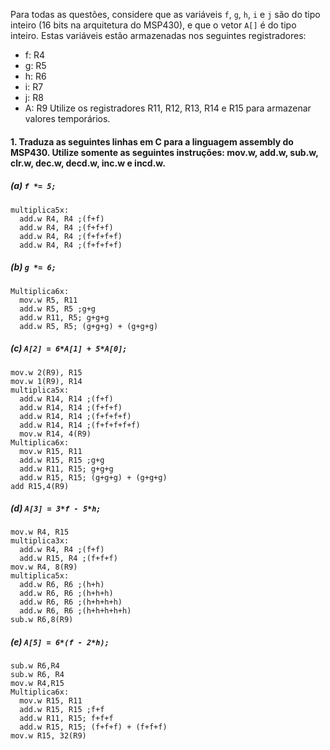 Para todas as questões, considere que as variáveis `f`, `g`, `h`, `i` e `j` são do tipo inteiro (16 bits na arquitetura do MSP430), e que o vetor `A[]` é do tipo inteiro. Estas variáveis estão armazenadas nos seguintes registradores:
- f: R4
- g: R5
- h: R6
- i: R7
- j: R8
- A: R9
Utilize os registradores R11, R12, R13, R14 e R15 para armazenar valores temporários.

#### 1. Traduza as seguintes linhas em C para a linguagem assembly do MSP430. Utilize somente as seguintes instruções: mov.w, add.w, sub.w, clr.w, dec.w, decd.w, inc.w e incd.w.

##### (a) `f *= 5;`
```Assembly
multiplica5x:
  add.w R4, R4 ;(f+f)
  add.w R4, R4 ;(f+f+f)
  add.w R4, R4 ;(f+f+f+f)
  add.w R4, R4 ;(f+f+f+f)
```
##### (b) `g *= 6;`
```Assembly
Multiplica6x:
  mov.w R5, R11
  add.w R5, R5 ;g+g
  add.w R11, R5; g+g+g
  add.w R5, R5; (g+g+g) + (g+g+g)
```
##### (c) `A[2] = 6*A[1] + 5*A[0];`
```Assembly
mov.w 2(R9), R15
mov.w 1(R9), R14
multiplica5x:
  add.w R14, R14 ;(f+f)
  add.w R14, R14 ;(f+f+f)
  add.w R14, R14 ;(f+f+f+f)
  add.w R14, R14 ;(f+f+f+f+f)
  mov.w R14, 4(R9)
Multiplica6x:
  mov.w R15, R11
  add.w R15, R15 ;g+g
  add.w R11, R15; g+g+g
  add.w R15, R15; (g+g+g) + (g+g+g)
add R15,4(R9)  
```
##### (d) `A[3] = 3*f - 5*h;`
```Assembly
mov.w R4, R15
multiplica3x:
  add.w R4, R4 ;(f+f)
  add.w R15, R4 ;(f+f+f)
mov.w R4, 8(R9)
multiplica5x:
  add.w R6, R6 ;(h+h)
  add.w R6, R6 ;(h+h+h)
  add.w R6, R6 ;(h+h+h+h)
  add.w R6, R6 ;(h+h+h+h+h)
sub.w R6,8(R9)

```
##### (e) `A[5] = 6*(f - 2*h);`
```Assembly
sub.w R6,R4
sub.w R6, R4
mov.w R4,R15
Multiplica6x:
  mov.w R15, R11
  add.w R15, R15 ;f+f
  add.w R11, R15; f+f+f
  add.w R15, R15; (f+f+f) + (f+f+f)
mov.w R15, 32(R9)  
```
